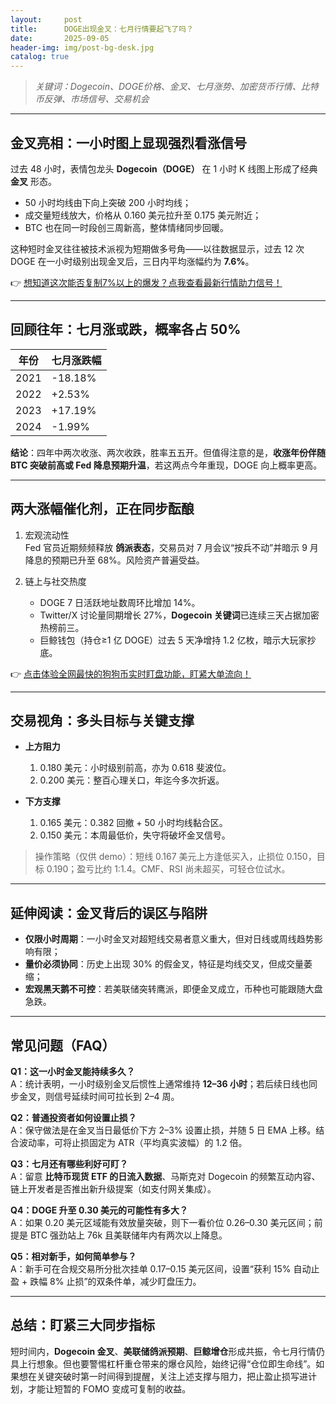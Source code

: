 ```yaml
---
layout:     post
title:      DOGE出现金叉：七月行情要起飞了吗？
date:       2025-09-05
header-img: img/post-bg-desk.jpg
catalog: true
---
```


> _关键词：Dogecoin、DOGE价格、金叉、七月涨势、加密货币行情、比特币反弹、市场信号、交易机会_

---

## 金叉亮相：一小时图上显现强烈看涨信号

过去 48 小时，表情包龙头 **Dogecoin（DOGE）** 在 1 小时 K 线图上形成了经典 **金叉** 形态。  
- 50 小时均线由下向上突破 200 小时均线；  
- 成交量短线放大，价格从 0.160 美元拉升至 0.175 美元附近；  
- BTC 也在同一时段创三周新高，整体情绪同步回暖。

这种短时金叉往往被技术派视为短期做多号角——以往数据显示，过去 12 次 DOGE 在一小时级别出现金叉后，三日内平均涨幅约为 **7.6%**。

👉 [想知道这次能否复制7%以上的爆发？点我查看最新行情助力信号！](https://okxdog.com/)

---

## 回顾往年：七月涨或跌，概率各占 50%

| 年份 | 七月涨跌幅 |
|------|------------|
| 2021 | -18.18%    |
| 2022 | +2.53%     |
| 2023 | +17.19%    |
| 2024 | -1.99%     |

**结论**：四年中两次收涨、两次收跌，胜率五五开。但值得注意的是，**收涨年份伴随 BTC 突破前高或 Fed 降息预期升温**，若这两点今年重现，DOGE 向上概率更高。

---

## 两大涨幅催化剂，正在同步酝酿

1. 宏观流动性  
   Fed 官员近期频频释放 **鸽派表态**，交易员对 7 月会议“按兵不动”并暗示 9 月降息的预期已升至 68%。风险资产普遍受益。

2. 链上与社交热度  
   - DOGE 7 日活跃地址数周环比增加 14%。  
   - Twitter/X 讨论量同期增长 27%，**Dogecoin 关键词**已连续三天占据加密热榜前三。  
   - 巨鲸钱包（持仓≥1 亿 DOGE）过去 5 天净增持 1.2 亿枚，暗示大玩家抄底。

👉 [点击体验全网最快的狗狗币实时盯盘功能，盯紧大单流向！](https://okxdog.com/)

---

## 交易视角：多头目标与关键支撑

- **上方阻力**  
  1. 0.180 美元：小时级别前高，亦为 0.618 斐波位。  
  2. 0.200 美元：整百心理关口，年迄今多次折返。  

- **下方支撑**  
  1. 0.165 美元：0.382 回撤 + 50 小时均线黏合区。  
  2. 0.150 美元：本周最低价，失守将破坏金叉信号。

> 操作策略（仅供 demo）：短线 0.167 美元上方逢低买入，止损位 0.150，目标 0.190；盈亏比约 1:1.4。CMF、RSI 尚未超买，可轻仓位试水。

---

## 延伸阅读：金叉背后的误区与陷阱

- **仅限小时周期**：一小时金叉对超短线交易者意义重大，但对日线或周线趋势影响有限；  
- **量价必须协同**：历史上出现 30% 的假金叉，特征是均线交叉，但成交量萎缩；  
- **宏观黑天鹅不可控**：若美联储突转鹰派，即便金叉成立，币种也可能跟随大盘急跌。

---

## 常见问题（FAQ）

**Q1：这一小时金叉能持续多久？**  
A：统计表明，一小时级别金叉后惯性上通常维持 **12–36 小时**；若后续日线也同步金叉，则信号延续时间可拉长到 2–4 周。

**Q2：普通投资者如何设置止损？**  
A：保守做法是在金叉当日最低价下方 2–3% 设置止损，并随 5 日 EMA 上移。结合波动率，可将止损固定为 ATR（平均真实波幅）的 1.2 倍。

**Q3：七月还有哪些利好可盯？**  
A：留意 **比特币现货 ETF 的日流入数据**、马斯克对 Dogecoin 的频繁互动内容、链上开发者是否推出新升级提案（如支付网关集成）。

**Q4：DOGE 升至 0.30 美元的可能性有多大？**  
A：如果 0.20 美元区域能有效放量突破，则下一看价位 0.26–0.30 美元区间；前提是 BTC 强劲站上 76k 且美联储年内有两次以上降息。

**Q5：相对新手，如何简单参与？**  
A：新手可在合规交易所分批次挂单 0.17–0.15 美元区间，设置“获利 15% 自动止盈 + 跌幅 8% 止损”的双条件单，减少盯盘压力。  

---

## 总结：盯紧三大同步指标

短时间内，**Dogecoin 金叉**、**美联储鸽派预期**、**巨鲸增仓**形成共振，令七月行情仍具上行想象。但也要警惕杠杆重仓带来的爆仓风险，始终记得“仓位即生命线”。如果想在关键突破时第一时间得到提醒，关注上述支撑与阻力，把止盈止损写进计划，才能让短暂的 FOMO 变成可复制的收益。